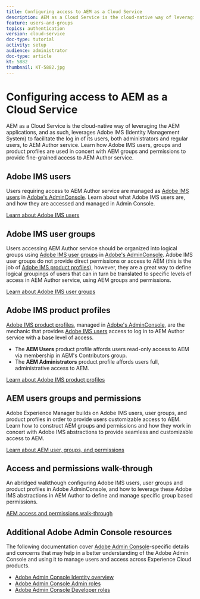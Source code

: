 ```yaml
---
title: Configuring access to AEM as a Cloud Service
description: AEM as a Cloud Service is the cloud-native way of leveraging the AEM applications, and as such, leverages Adobe IMS (Identity Management System) to facilitate the log in of users, both administrators and regular users, to AEM Author service. Learn how Adobe IMS users, user groups and product profiles are all used in conjunction with AEM groups and permissions to provide specific access to AEM Author.  
feature: users-and-groups
topics: authentication
version: cloud-service
doc-type: tutorial
activity: setup
audience: administrator
doc-type: article
kt: 5882
thumbnail: KT-5882.jpg
---
```


# Configuring access to AEM as a Cloud Service

AEM as a Cloud Service is the cloud-native way of leveraging the AEM applications, and as such, leverages Adobe IMS (Identity Management System) to facilitate the log in of its users, both administrators and regular users, to AEM Author service. Learn how Adobe IMS users, groups and product profiles are used in concert with AEM groups and permissions to provide fine-grained access to AEM Author service.  

## Adobe IMS users

Users requiring access to AEM Author service are managed as [Adobe IMS users](https://helpx.adobe.com/enterprise/using/set-up-identity.html) in [Adobe's AdminConsole](https://adminconsole.adobe.com). Learn about what Adobe IMS users are, and how they are accessed and managed in Admin Console.

[Learn about Adobe IMS users](./adobe-ims-users.md)

## Adobe IMS user groups

Users accessing AEM Author service should be organized into logical groups using [Adobe IMS user groups](https://helpx.adobe.com/enterprise/using/user-groups.html) in [Adobe's AdminConsole](https://adminconsole.adobe.com). Adobe IMS user groups do not provide direct permissions or access to AEM (this is the job of [Adobe IMS product profiles](#adobe-ims-product-profiles)), however, they are a great way to define logical groupings of users that can in turn be translated to specific levels of access in AEM Author service, using AEM groups and permissions.

[Learn about Adobe IMS user groups](./adobe-ims-user-groups.md)

## Adobe IMS product profiles

[Adobe IMS product profiles](https://helpx.adobe.com/enterprise/using/manage-permissions-and-roles.html), managed in [Adobe's AdminConsole](https://adminconsole.adobe.com), are the mechanic that provides [Adobe IMS users](#adobe-ims-users) access to log in to AEM Author service with a base level of access.

+ The __AEM Users__ product profile affords users read-only access to AEM via membership in AEM's Contributors group.
+ The __AEM Administrators__ product profile affords users full, administrative access to AEM.

[Learn about Adobe IMS product profiles](./adobe-ims-product-profiles.md)

## AEM users groups and permissions

Adobe Experience Manager builds on Adobe IMS users, user groups, and product profiles in order to provide users customizable access to AEM. Learn how to construct AEM groups and permissions and how they work in concert with Adobe IMS abstractions to provide seamless and customizable access to AEM.

[Learn about AEM user, groups, and permissions](./aem-users-groups-and-permissions.md)

## Access and permissions walk-through

An abridged walkthough configuring Adobe IMS users, user groups and product profiles in Adobe AdminConsole, and how to leverage these Adobe IMS abstractions in AEM Author to define and manage specific group based permissions.

[AEM access and permissions walk-through](./walk-through.md)

## Additional Adobe Admin Console resources

The following documentation cover [Adobe Admin Console](https://adminconsole.adobe.com)-specific details and concerns that may help in a better understanding of the Adobe Admin Console and using it to manage users and access across Experience Cloud products.

+ [Adobe Admin Console Identity overview](https://helpx.adobe.com/enterprise/using/identity.html)
+ [Adobe Admin Console Admin roles](https://helpx.adobe.com/enterprise/using/admin-roles.html)
+ [Adobe Admin Console Developer roles](https://helpx.adobe.com/enterprise/using/manage-developers.html)